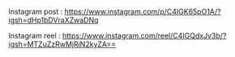 Instagram post : https://www.instagram.com/p/C4IGK65pO1A/?igsh=dHp1bDVraXZwaDNq  

Instagram reel : https://www.instagram.com/reel/C4IGQdxJv3b/?igsh=MTZuZzRwMjRiN2kyZA==

